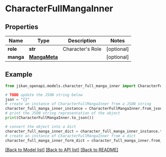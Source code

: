 # CharacterFullMangaInner


## Properties

Name | Type | Description | Notes
------------ | ------------- | ------------- | -------------
**role** | **str** | Character&#39;s Role | [optional] 
**manga** | [**MangaMeta**](MangaMeta.md) |  | [optional] 

## Example

```python
from jikan_openapi.models.character_full_manga_inner import CharacterFullMangaInner

# TODO update the JSON string below
json = "{}"
# create an instance of CharacterFullMangaInner from a JSON string
character_full_manga_inner_instance = CharacterFullMangaInner.from_json(json)
# print the JSON string representation of the object
print(CharacterFullMangaInner.to_json())

# convert the object into a dict
character_full_manga_inner_dict = character_full_manga_inner_instance.to_dict()
# create an instance of CharacterFullMangaInner from a dict
character_full_manga_inner_form_dict = character_full_manga_inner.from_dict(character_full_manga_inner_dict)
```
[[Back to Model list]](../README.md#documentation-for-models) [[Back to API list]](../README.md#documentation-for-api-endpoints) [[Back to README]](../README.md)


